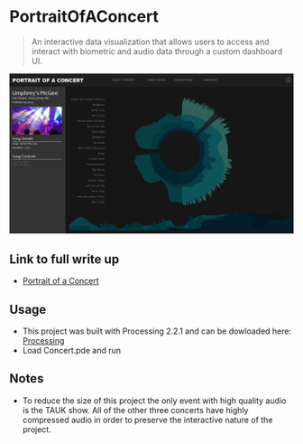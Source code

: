 # PortraitOfAConcert
> An interactive data visualization that allows users to access and interact with biometric and audio data through a custom dashboard UI.


![Screenshot](https://raw.githubusercontent.com/garethhgriffith/README_IMAGES/master/dv2.JPG "Screenshot")

## Link to full write up
- [Portrait of a Concert](http://vtechworks.lib.vt.edu/handle/10919/49268)

## Usage
- This project was built with Processing 2.2.1 and can be dowloaded here: [Processing](https://processing.org/)
- Load Concert.pde and run

## Notes
- To reduce the size of this project the only event with high quality audio is the TAUK show. All of the other three concerts have highly compressed audio in order to preserve the interactive nature of the project.

